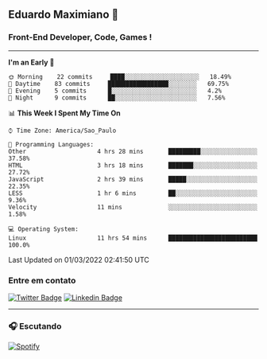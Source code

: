 ## Eduardo Maximiano 👋

### Front-End Developer, Code, Games !

---

<!--START_SECTION:waka-->
**I'm an Early 🐤** 

```text
🌞 Morning    22 commits     ████░░░░░░░░░░░░░░░░░░░░░   18.49% 
🌆 Daytime    83 commits     █████████████████░░░░░░░░   69.75% 
🌃 Evening    5 commits      █░░░░░░░░░░░░░░░░░░░░░░░░   4.2% 
🌙 Night      9 commits      ██░░░░░░░░░░░░░░░░░░░░░░░   7.56%

```


📊 **This Week I Spent My Time On** 

```text
⌚︎ Time Zone: America/Sao_Paulo

💬 Programming Languages: 
Other                    4 hrs 28 mins       █████████░░░░░░░░░░░░░░░░   37.58% 
HTML                     3 hrs 18 mins       ███████░░░░░░░░░░░░░░░░░░   27.72% 
JavaScript               2 hrs 39 mins       █████░░░░░░░░░░░░░░░░░░░░   22.35% 
LESS                     1 hr 6 mins         ██░░░░░░░░░░░░░░░░░░░░░░░   9.36% 
Velocity                 11 mins             ░░░░░░░░░░░░░░░░░░░░░░░░░   1.58%

💻 Operating System: 
Linux                    11 hrs 54 mins      █████████████████████████   100.0%

```


 Last Updated on 01/03/2022 02:41:50 UTC
<!--END_SECTION:waka-->

### Entre em contato

[![Twitter Badge](https://img.shields.io/badge/-@edmaxi-1ca0f1?style=flat-square&labelColor=1ca0f1&logo=twitter&logoColor=white&link=https://twitter.com/edmaxi)](https://twitter.com/edmaxi)
[![Linkedin Badge](https://img.shields.io/badge/-Eduardo_Maximiano-0077B5?style=flat-square&logo=Linkedin&logoColor=white&link=https://www.linkedin.com/in/maximiano-eduardo)](https://www.linkedin.com/in/maximiano-eduardo)

---

### 🎧 Escutando
[![Spotify](https://novatorem-sandy.vercel.app/api/spotify)](https://open.spotify.com/user/comgigo)
